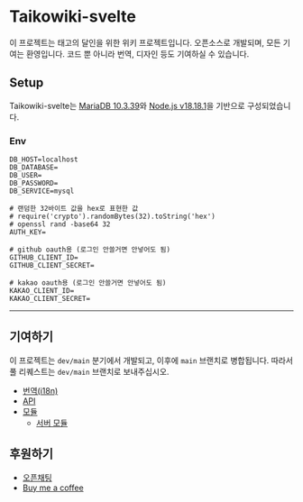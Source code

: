 # Taikowiki-svelte 

이 프로젝트는 태고의 달인을 위한 위키 프로젝트입니다. 오픈소스로 개발되며, 모든 기여는 환영입니다. 코드 뿐 아니라 번역, 디자인 등도 기여하실 수 있습니다.

Setup
----------
Taikowiki-svelte는 [MariaDB 10.3.39](https://mariadb.com/kb/en/mariadb-10-3-39-release-notes/)와 [Node.js v18.18.1](https://nodejs.org/en/download/package-manager)을 기반으로 구성되었습니다.

### Env
```dotenv
DB_HOST=localhost
DB_DATABASE=
DB_USER=
DB_PASSWORD=
DB_SERVICE=mysql

# 랜덤한 32바이트 값을 hex로 표현한 값
# require('crypto').randomBytes(32).toString('hex')
# openssl rand -base64 32
AUTH_KEY=

# github oauth용 (로그인 안쓸거면 안넣어도 됨)
GITHUB_CLIENT_ID=
GITHUB_CLIENT_SECRET=

# kakao oauth용 (로그인 안쓸거면 안넣어도 됨)
KAKAO_CLIENT_ID=
KAKAO_CLIENT_SECRET=
```

----------

## 기여하기

이 프로젝트는 `dev/main` 분기에서 개발되고, 이후에 `main` 브랜치로 병합됩니다. 따라서 풀 리퀘스트는 `dev/main` 브랜치로 보내주십시오.

- [번역(i18n)](/docs/ko/i18n.md)
- [API](/docs/ko/api.md)
- [모듈](/docs/ko/module.md)
    - [서버 모듈](/docs/ko/server_module.md)

## 후원하기

- [오픈채팅](https://open.kakao.com/me/hotsixman)
- [Buy me a coffee](https://buymeacoffee.com/hotsixman)